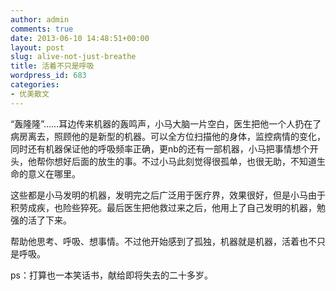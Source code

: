 ```yaml
---
author: admin
comments: true
date: 2013-06-10 14:48:51+00:00
layout: post
slug: alive-not-just-breathe
title: 活着不只是呼吸
wordpress_id: 683
categories:
- 优美散文
---
```


“轰隆隆”……耳边传来机器的轰鸣声，小马大脑一片空白，医生把他一个人扔在了病房离去，照顾他的是新型的机器。可以全方位扫描他的身体，监控病情的变化，同时还有机器保证他的呼吸频率正确，更nb的还有一部机器，小马把事情想个开头，他帮你想好后面的放生的事。不过小马此刻觉得很孤单，也很无助，不知道生命的意义在哪里。

这些都是小马发明的机器，发明完之后广泛用于医疗界，效果很好，但是小马由于积劳成疾，也险些猝死。最后医生把他救过来之后，他用上了自己发明的机器，勉强的活了下来。

帮助他思考、呼吸、想事情。不过他开始感到了孤独，机器就是机器，活着也不只是呼吸。



ps：打算也一本笑话书，献给即将失去的二十多岁。
